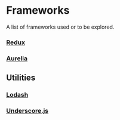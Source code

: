 # Frameworks

A list of frameworks used or to be explored.

### [Redux](http://redux.js.org/)

### [Aurelia](https://github.com/aurelia/framework)

## Utilities

### [Lodash](https://lodash.com/)

### [Underscore.js](http://underscorejs.org/)


